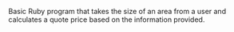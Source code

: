 Basic Ruby program that takes the size of an area from a user and calculates a quote price based on the information provided.
